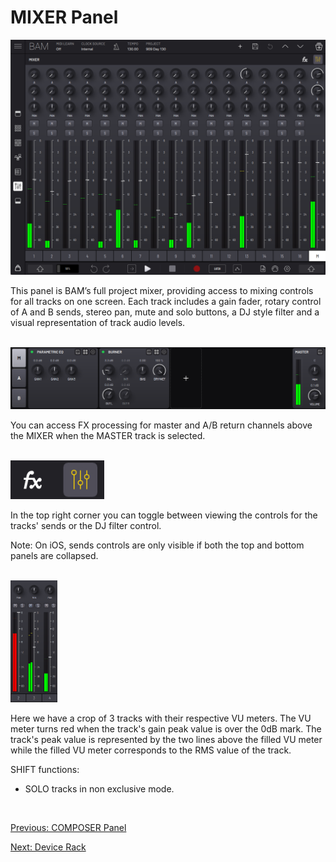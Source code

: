 # MIXER Panel

<img src="/bam/images/mixer/bam-beat-maker-mixer-panel.png" width="1000" alt="BAM Mixer overview" />

<br>

This panel is BAM’s full project mixer, providing access to mixing
controls for all tracks on one screen. Each track includes a gain fader,
rotary control of A and B sends, stereo pan, mute and solo buttons, a DJ style filter and a visual representation of track audio levels.

<br>

<img src="/bam/images/mixer/bam-beat-maker-mixer-rack.png" width="800" alt="BAM mixer master channel sends" />


You can access FX processing for master and A/B return channels
above the MIXER when the MASTER track is selected.

<br>

<img src="/bam/images/mixer/bam-beat-maker-mixer-sends-fx-radio-button.png" width="150" alt="BAM mixer VU meters" />


In the top right corner you can toggle between viewing the controls for the tracks' sends or the DJ filter control.

Note: On iOS, sends controls are only visible if both the top and bottom panels are collapsed.

<br>

<img src="/bam/images/mixer/bam-beat-maker-mixer-levels-vu-meters.png" width="75" alt="BAM mixer VU meters" />


Here we have a crop of 3 tracks with their respective
VU meters. The VU meter turns red when the track's gain peak value is over the 0dB mark. The track's peak
value is represented by the two lines above the filled VU meter while
the filled VU meter corresponds to the RMS value of the track.

SHIFT functions:
- SOLO tracks in non exclusive mode.

<br>

[Previous: COMPOSER Panel](composer)

[Next: Device Rack](device-rack)
